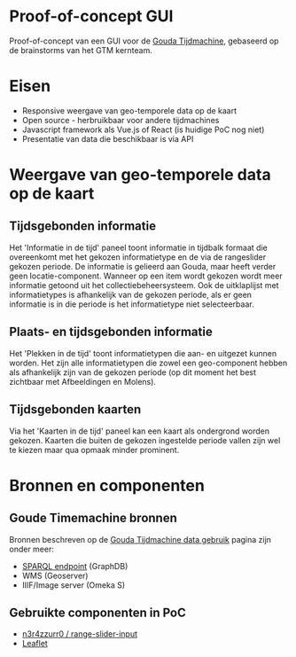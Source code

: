 # Proof-of-concept GUI
Proof-of-concept van een GUI voor de [Gouda Tijdmachine](https://www.goudatijdmachine.nl/), gebaseerd op de brainstorms van het GTM kernteam.

# Eisen
- Responsive weergave van geo-temporele data op de kaart
- Open source - herbruikbaar voor andere tijdmachines
- Javascript framework als Vue.js of React (is huidige PoC nog niet)
- Presentatie van data die beschikbaar is via API

# Weergave van geo-temporele data op de kaart

## Tijdsgebonden informatie

Het 'Informatie in de tijd' paneel toont informatie in tijdbalk formaat die overeenkomt met het gekozen informatietype en de via de rangeslider gekozen periode. De informatie is gelieerd aan Gouda, maar heeft verder geen locatie-component. Wanneer op een item wordt gekozen wordt meer informatie getoond uit het collectiebeheersysteem. Ook de uitklaplijst met informatietypes is afhankelijk van de gekozen periode, als er geen informatie is in die periode is het informatietype niet selecteerbaar.

## Plaats- en tijdsgebonden informatie
Het 'Plekken in de tijd' toont informatietypen die aan- en uitgezet kunnen worden. Het zijn alle informatietypen die zowel een geo-component hebben als afhankelijk zijn van de gekozen periode (op dit moment het best zichtbaar met Afbeeldingen en Molens).

## Tijdsgebonden kaarten
Via het 'Kaarten in de tijd' paneel kan een kaart als ondergrond worden gekozen. Kaarten die buiten de gekozen ingestelde periode vallen zijn wel te kiezen maar qua opmaak minder prominent.

# Bronnen en componenten

## Goude Timemachine bronnen 
Bronnen beschreven op de [Gouda Tijdmachine data gebruik](https://www.goudatijdmachine.nl/omeka/s/data/page/usageInfo) pagina zijn onder meer:
- [SPARQL endpoint](https://www.goudatijdmachine.nl/data/datasets/sparql-endpoint) (GraphDB)
- WMS (Geoserver)
- IIIF/Image server (Omeka S)

## Gebruikte componenten in PoC
- [n3r4zzurr0 / range-slider-input](https://github.com/n3r4zzurr0/range-slider-input)
- [Leaflet](https://leafletjs.com/)

